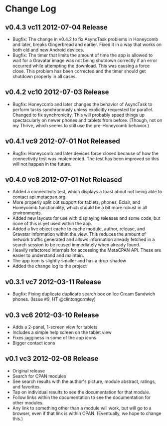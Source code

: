 # Change Log

## v0.4.3 vc11 2012-07-04 Release

 * Bugfix: The change in v0.4.2 to fix AsyncTask problems in Honeycomb and later, breaks Gingerbread and earlier. Fixed it in a way that works on both old and new Android devices.
 * Bugfix: The timer that limits the amount of time the app is allowed to wait for a Gravatar image was not being shutdown correctly if an error occurred while attempting the download. This was causing a force close. This problem has been corrected and the timer should get shutdown properly in all cases. 

## v0.4.2 vc10 2012-07-03 Release

 * Bugfix: Honeycomb and later changes the behavior of AsyncTask to perform tasks synchronously unless explicitly requested for parallel. Changed to fix synchronicity. This will probably speed things up spectacularly on newer phones and tablets from before. (Though, not on my Thrive, which seems to still use the pre-Honeycomb behavior.)

## v0.4.1 vc9 2012-07-01 Not Released

 * Bugfix: Honeycomb and later devices force closed because of how the connectivity test was implemented. The test has been improved so this will not happen in the future.

## v0.4.0 vc8 2012-07-01 Not Released

 * Added a connectivity test, which displays a toast about not being able to contact api.metacpan.org
 * More properly split out support for tablets, phones, Eclair, and Honeycomb functionality, which should be a bit more robust in all environments.
 * Added new layouts for use with displaying releases and some code, but none of this is yet used within the app.
 * Added a live object cache to cache module, author, release, and Gravatar information within the view. This reduces the amount of network traffic generated and allows information already fetched in a search session to be reused immediately when already found.
 * Heavily refactored internals for accessing the MetaCPAN API. These are easier to understand and maintain.
 * The app icon is slightly smaller and has a drop-shadow
 * Added the change log to the project

## v0.3.1 vc7 2012-03-11 Release

 * Bugfix: Fixing duplicate duplicate search box on Ice Cream Sandwich phones. (Issue #9, HT @clintongormley)

## v0.3 vc6 2012-03-10 Release

 * Adds a 2-panel, 1-screen view for tablets
 * Includes a simple help screen on the tablet view
 * Fixes jagginess in some of the app icons
 * Bigger contact icons
    
## v0.1 vc3 2012-02-08 Release

 * Original release
 * Search for CPAN modules
 * See search results with the author's picture, module abstract, ratings, and favorites.
 * Tap on individual results to see the documentation for that module.
 * Follow links within the documentation to see the documentation for other modules.
 * Any link to something other than a module will work, but will go to a browser, even if that link is within CPAN. (Eventually, we hope to change this.)
